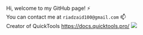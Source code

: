 Hi, welcome to my GitHub page! ⚡<br>
You can contact me at `riadzaid100@gmail.com` 📫 <br>
Creator of QuickTools https://docs.quicktools.pro/
![](https://komarev.com/ghpvc/?username=RiadZX)<br/> 
